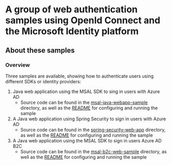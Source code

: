 # A group of web authentication samples using OpenId Connect and the Microsoft Identity platform

## About these samples

### Overview

Three samples are available, showing how to authenticate users using different SDKs or identity providers:
1. Java web application using the MSAL SDK to sing in users with Azure AD
    - Source code can be found in the [msal-java-webapp-sample](msal-java-webapp-sample) directory, as well as the [README](msal-java-webapp-sample/README.md) for configuring and running the sample
1. A Java web application using Spring Security to sign in users with Azure AD
    - Source code can be found in the [spring-security-web-app](spring-security-web-app) directory, as well as the [README](spring-security-web-app/README.md) for configuring and running the sample
1. A Java web application using the MSAL SDK to sign in users Azure AD B2C
    - Source code can be found in the [msal-b2c-web-sample](msal-b2c-web-sample) directory, as well as the [README](msal-b2c-web-sample/README.md) for configuring and running the sample
